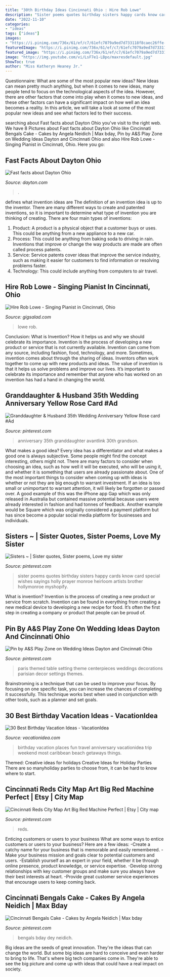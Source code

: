 ```yaml
---
title: "30th Birthday Ideas Cincinnati Ohio : Hire Rob Lowe"
description: "Sister poems quotes birthday sisters happy cards know card special wishes sayings holly prayer monroe heirloom artists brother hollymonroe myshopify"
date: "2022-11-10"
categories:
- "ideas"
tags: ["ideas"]
images:
- "https://i.pinimg.com/736x/61/ef/c7/61efc7079a9ed7d733118f8caec26ffe--parisian-themed-parties-paris-themed-weddings.jpg"
featuredImage: "https://i.pinimg.com/736x/61/ef/c7/61efc7079a9ed7d733118f8caec26ffe--parisian-themed-parties-paris-themed-weddings.jpg"
featured_image: "https://i.pinimg.com/736x/61/ef/c7/61efc7079a9ed7d733118f8caec26ffe--parisian-themed-parties-paris-themed-weddings.jpg"
image: "https://img.youtube.com/vi/LsF7e1-LBpo/maxresdefault.jpg"
ShowToc: true
author: "Miss Katheryn Heaney Jr."
---
```



Questionnaire: What are some of the most popular new ideas?
New Ideas can mean pretty much anything, but when it comes to new ideas, many people tend to focus on the technological aspects of the idea. However, there are other factors that come into play when it comes to new ideas, and these other factors can have a significant impact on how well an idea becomes a reality. In this article, we will take a look at some of the most popular new ideas and see what factors led to their success.

	

		
searching about Fast facts about Dayton Ohio you've visit to the right web. We have 8 Pictures about Fast facts about Dayton Ohio like Cincinnati Bengals Cake - Cakes by Angela Neidich | Max bday, Pin by A&amp;S Play Zone on Wedding Ideas Dayton and Cincinnati Ohio and also Hire Rob Lowe - Singing Pianist in Cincinnati, Ohio. Here you go:
		
    
## Fast Facts About Dayton Ohio

<img loading=lazy src="https://www.dayton.com/resizer/xPqFzvKwtAYfl1U_bDmPhlwVZ3M=/800x0/cloudfront-us-east-1.images.arcpublishing.com/coxohio/BOMNLCRYST4SIXRPBD4Q2KWA5M.jpg" onerror="this.onerror=null;this.src='https://tse3.mm.bing.net/th?id=OIP.JIyFKeUROA3gMmiHFMFCDgHaJ3&amp;pid=15.1';" alt="Fast facts about Dayton Ohio">

_Source: dayton.com_

>. 

	

defines what invention ideas are
The definition of an invention idea is up to the inventor. 
There are many different ways to create and patented inventions, so it is important to determine what type of invention you are thinking of creating. There are four main types of inventions: 
1) Product: A product is a physical object that a customer buys or uses. This could be anything from a new appliance to a new car. 
2) Process: This could be anything from baking soda to driving in rain. Inventions that improve or change the way products are made are often called process patents. 
3) Service: Service patents cover ideas that improve the service industry, such as making it easier for customers to find information or resolving problems faster. 
4) Technology: This could include anything from computers to air travel.

    
## Hire Rob Lowe - Singing Pianist In Cincinnati, Ohio

<img loading=lazy src="https://img.youtube.com/vi/LsF7e1-LBpo/maxresdefault.jpg" onerror="this.onerror=null;this.src='https://tse1.mm.bing.net/th?id=OIP.Lkz6gXMhmFyS2e6h3y4KOQHaEK&amp;pid=15.1';" alt="Hire Rob Lowe - Singing Pianist in Cincinnati, Ohio">

_Source: gigsalad.com_

>lowe rob. 

	

Conclusion: What is Invention? How it helps us and why we should celebrate its importance.
Invention is the process of developing a new product or service that is not currently available. Invention can come from any source, including fashion, food, technology, and more. Sometimes, invention comes about through the sharing of ideas. Inventors often work together to come up with new products and ideas. The value of invention is that it helps us solve problems and improve our lives. It’s important to celebrate its importance and remember that anyone who has worked on an invention has had a hand in changing the world.

    
## Granddaughter &amp; Husband 35th Wedding Anniversary Yellow Rose Card #Ad

<img loading=lazy src="https://i.pinimg.com/originals/13/72/cd/1372cd8c6d67f15a55cd37c25eef6db3.jpg" onerror="this.onerror=null;this.src='https://tse3.mm.bing.net/th?id=OIP.4BAqY3jfbGacIbNTbIoJJQAAAA&amp;pid=15.1';" alt="Granddaughter &amp; Husband 35th Wedding Anniversary Yellow Rose card #Ad">

_Source: pinterest.com_

>anniversary 35th granddaughter avantlink 30th grandson. 

	

What makes a good idea?
Every idea has a differentiator and what makes a good one is always subjective. Some people might find the concept interesting, others might not. There are many factors to consider when choosing an idea, such as how well it will be executed, who will be using it, and whether it is something that users are already passionate about. 
One of the most important things to consider when coming up with ideas is whether or not they are big enough to warrant investment. If an idea is too small or unimportant to warrant attention, it will likely be forgotten or passed over. A good example of this was the iPhone app Gap which was only released in Australia but contained massive potential because users were already interested in fashion and had tonnes of feedback. Another example would be Square which was originally considered a payment platform but has since become a popular social media platform for businesses and individuals.

    
## Sisters ~ | Sister Quotes, Sister Poems, Love My Sister

<img loading=lazy src="https://i.pinimg.com/originals/a3/60/7b/a3607b7940f6367c912cc5be6d9634e5.jpg" onerror="this.onerror=null;this.src='https://tse4.mm.bing.net/th?id=OIP.t17xL080GWMtWg9camV0yQHaKv&amp;pid=15.1';" alt="Sisters ~ | Sister quotes, Sister poems, Love my sister">

_Source: pinterest.com_

>sister poems quotes birthday sisters happy cards know card special wishes sayings holly prayer monroe heirloom artists brother hollymonroe myshopify. 

	

What is invention?
Invention is the process of creating a new product or service from scratch. Invention can be found in everything from creating a new medical device to developing a new recipe for food. It’s often the first step in creating a company or product that people can be proud of.

    
## Pin By A&amp;S Play Zone On Wedding Ideas Dayton And Cincinnati Ohio

<img loading=lazy src="https://i.pinimg.com/736x/61/ef/c7/61efc7079a9ed7d733118f8caec26ffe--parisian-themed-parties-paris-themed-weddings.jpg" onerror="this.onerror=null;this.src='https://tse1.mm.bing.net/th?id=OIP.U3gZfcPDebZaddAiU2Wk3wHaJ6&amp;pid=15.1';" alt="Pin by A&amp;S Play Zone on Wedding Ideas Dayton and Cincinnati Ohio">

_Source: pinterest.com_

>paris themed table setting theme centerpieces weddings decorations parisian decor settings themes. 

	

Brainstroming is a technique that can be used to improve your focus. By focusing on one specific task, you can increase the chances of completing it successfully. This technique works best when used in conjunction with other tools, such as a planner and set goals.

    
## 30 Best Birthday Vacation Ideas - VacationIdea

<img loading=lazy src="http://vacationidea.com/pix/img25Hy8R/travel/birthday_vacation_t5.jpg" onerror="this.onerror=null;this.src='https://tse3.mm.bing.net/th?id=OIP.LH9b2iotMnBg_IJBVmhbvAHaD6&amp;pid=15.1';" alt="30 Best Birthday Vacation Ideas - VacationIdea">

_Source: vacationidea.com_

>birthday vacation places fun travel anniversary vacationidea trip weekend most caribbean beach getaways things. 

	

Themed: Creative ideas for holidays
Creative Ideas for Holiday Parties
There are so manyholiday parties to choose from, it can be hard to know where to start.

    
## Cincinnati Reds City Map Art Big Red Machine Perfect | Etsy | City Map

<img loading=lazy src="https://i.pinimg.com/originals/ce/72/e8/ce72e8fb374cb5221cd5b3dde23fbbbd.jpg" onerror="this.onerror=null;this.src='https://tse3.mm.bing.net/th?id=OIP.bb_NMbNTXSSHs7Xa3VVAcwHaHa&amp;pid=15.1';" alt="Cincinnati Reds City Map Art Big Red Machine Perfect | Etsy | City map">

_Source: pinterest.com_

>reds. 

	

Enticing customers or users to your business
What are some ways to entice customers or users to your business? Here are a few ideas: 
-Create a catchy name for your business that is memorable and easily remembered.
-Make your business mission and goals clear to potential customers and users. 
-Establish yourself as an expert in your field, whether it be through online presence, product knowledge, or service expertise. 
-Develop strong relationships with key customer groups and make sure you always have their best interests at heart. 
-Provide great customer service experiences that encourage users to keep coming back.

    
## Cincinnati Bengals Cake - Cakes By Angela Neidich | Max Bday

<img loading=lazy src="https://s-media-cache-ak0.pinimg.com/736x/41/f7/81/41f781180ebdd79079e4a058b47bda60.jpg" onerror="this.onerror=null;this.src='https://tse4.mm.bing.net/th?id=OIP.w9f3DDC2sJOj_0C7ybpbPQHaJ6&amp;pid=15.1';" alt="Cincinnati Bengals Cake - Cakes by Angela Neidich | Max bday">

_Source: pinterest.com_

>bengals bday dey neidich. 

	

Big ideas are the seeds of great innovation. They're the ideas that can change the world. But some big ideas are hard to conceive and even harder to bring to life. That's where big tech companies come in. They're able to see the big picture and come up with ideas that could have a real impact on society.

